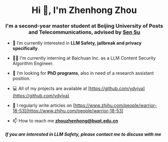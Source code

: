 <h1 align="center">Hi 👋, I'm Zhenhong Zhou</h1>
<h3 align="center">
  I'm a second-year master student at Beijing University of Posts and Telecommunications, advised by 
  <a href="https://scholar.google.com/citations?user=JaDhAfsAAAAJ">Sen Su</a>
</h3>

- 🔭 I’m currently interested in **LLM Safety, jailbreak and privacy specifically**.

- 👨‍💻 I'm currently interning at Baichuan Inc. as a LLM Content Security Algorithm Engineer.

- 🤝 I’m looking for **PhD programs**, also in need of a research assistant position.

- 💻 All of my projects are available at [https://github.com/ydyjya](https://github.com/ydyjya)

- 📝 I regularly write articles on [https://www.zhihu.com/people/warrior-18-53](https://www.zhihu.com/people/warrior-18-53)

- 📫 How to reach me **zhouzhenhong@bupt.edu.cn**

<h5 align="left">If you are interested in LLM Safety, please contact me to discuss with me</h3>
<p align="left">
</p>